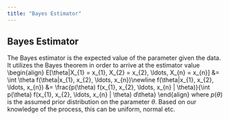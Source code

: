 ```yaml
---
title: "Bayes Estimator"
---
```


## Bayes Estimator

The Bayes estimator is the expected value of the parameter given the data. It utilizes the Bayes theorem in order to arrive at the estimator value
\begin{align}
        E[\theta|X_{1} = x_{1}, X_{2} = x_{2}, \ldots, X_{n} = x_{n}] &= \int \theta f(\theta|x_{1}, x_{2}, \ldots, x_{n})\newline
        f(\theta|x_{1}, x_{2}, \ldots, x_{n}) &= \frac{p(\theta) f(x_{1}, x_{2}, \ldots, x_{n} | \theta)}{\int p(\theta) f(x_{1}, x_{2}, \ldots, x_{n} | \theta) d\theta}
    \end{align}
where $p(\theta)$ is the assumed prior distribution on the parameter $\theta$. Based on our knowledge of the process, this can be uniform, normal etc.
